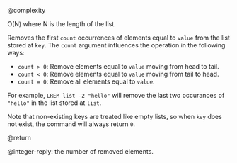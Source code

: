 @complexity

O(N) where N is the length of the list.

Removes the first `count` occurrences of elements equal to `value` from the
list stored at `key`. The `count` argument influences the operation in the
following ways:

* `count > 0`: Remove elements equal to `value` moving from head to tail.
* `count < 0`: Remove elements equal to `value` moving from tail to head.
* `count = 0`: Remove all elements equal to `value`.

For example, `LREM list -2 "hello"` will remove the last two occurances of
`"hello"` in the list stored at `list`.

Note that non-existing keys are treated like empty lists, so when `key` does
not exist, the command will always return `0`.

@return

@integer-reply: the number of removed elements.

